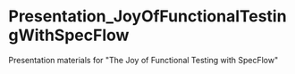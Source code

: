 # Presentation_JoyOfFunctionalTestingWithSpecFlow
Presentation materials for "The Joy of Functional Testing with SpecFlow"

